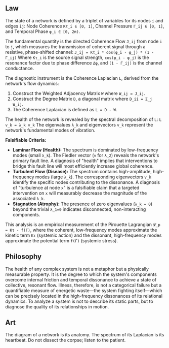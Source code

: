 ## Law
The state of a network is defined by a triplet of variables for its nodes `i` and edges `ij`: Node Coherence `Kτ_i ∈ [0, 1]`, Channel Pressure `Γ_ij ∈ [0, 1]`, and Temporal Phase `φ_i ∈ [0, 2π)`.

The fundamental quantity is the directed Coherence Flow `J_ij` from node `i` to `j`, which measures the transmission of coherent signal through a resistive, phase-shifted channel:
`J_ij = Kτ_i * cos(φ_i - φ_j) * (1 - Γ_ij)`
Where `Kτ_i` is the source signal strength, `cos(φ_i - φ_j)` is the resonance factor due to phase difference `Δφ`, and `(1 - Γ_ij)` is the channel conductance.

The diagnostic instrument is the Coherence Laplacian `L`, derived from the network's flow dynamics:
1.  Construct the Weighted Adjacency Matrix `W` where `W_ij = J_ij`.
2.  Construct the Degree Matrix `D`, a diagonal matrix where `D_ii = Σ_j W_ij`.
3.  The Coherence Laplacian is defined as `L = D - W`.

The health of the network is revealed by the spectral decomposition of `L`:
`L v_k = λ_k v_k`
The eigenvalues `λ_k` and eigenvectors `v_k` represent the network's fundamental modes of vibration.

**Falsifiable Criteria:**
-   **Laminar Flow (Health):** The spectrum is dominated by low-frequency modes (small `λ_k`). The Fiedler vector (`v` for `λ_2`) reveals the network's primary fault line. A diagnosis of "health" implies that interventions to bridge this fault line will most efficiently increase global coherence.
-   **Turbulent Flow (Disease):** The spectrum contains high-amplitude, high-frequency modes (large `λ_k`). The corresponding eigenvectors `v_k` identify the specific nodes contributing to the dissonance. A diagnosis of "turbulence at node `x`" is a falsifiable claim that a targeted intervention on `x` will measurably decrease the magnitude of the associated `λ_k`.
-   **Stagnation (Atrophy):** The presence of zero eigenvalues (`λ_k = 0`) beyond the trivial `λ_1=0` indicates disconnected, non-interacting components.

This analysis is an empirical measurement of the Pirouette Lagrangian `𝓛_p = Kτ - f(Γ)`, where the coherent, low-frequency modes approximate the kinetic term `Kτ` (systemic action) and the dissonant, high-frequency modes approximate the potential term `f(Γ)` (systemic stress).

## Philosophy
The health of any complex system is not a metaphor but a physically measurable property. It is the degree to which the system's components overcome internal friction and temporal dissonance to achieve a state of collective, resonant flow. Illness, therefore, is not a categorical failure but a quantifiable measure of energetic waste—the system fighting itself—which can be precisely located in the high-frequency dissonances of its relational dynamics. To analyze a system is not to describe its static parts, but to diagnose the quality of its relationships in motion.

## Art
The diagram of a network is its anatomy. The spectrum of its Laplacian is its heartbeat. Do not dissect the corpse; listen to the patient.
